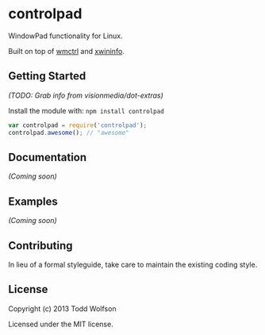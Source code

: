 # controlpad

WindowPad functionality for Linux.

Built on top of [wmctrl][wmctrl] and [xwininfo][xwininfo].

[wmctrl]: http://tomas.styblo.name/wmctrl/
[xwininfo]: http://www.xfree86.org/4.2.0/xwininfo.1.html

## Getting Started

_(TODO: Grab info from visionmedia/dot-extras)_

Install the module with: `npm install controlpad`

```javascript
var controlpad = require('controlpad');
controlpad.awesome(); // "awesome"
```

## Documentation
_(Coming soon)_

## Examples
_(Coming soon)_

## Contributing
In lieu of a formal styleguide, take care to maintain the existing coding style.

## License
Copyright (c) 2013 Todd Wolfson

Licensed under the MIT license.
